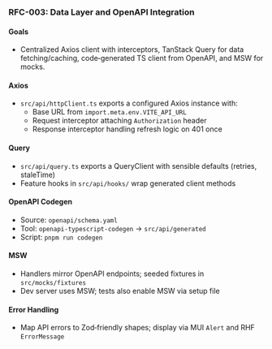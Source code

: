 ### RFC-003: Data Layer and OpenAPI Integration

#### Goals
- Centralized Axios client with interceptors, TanStack Query for data fetching/caching, code‑generated TS client from OpenAPI, and MSW for mocks.

#### Axios
- `src/api/httpClient.ts` exports a configured Axios instance with:
  - Base URL from `import.meta.env.VITE_API_URL`
  - Request interceptor attaching `Authorization` header
  - Response interceptor handling refresh logic on 401 once

#### Query
- `src/api/query.ts` exports a QueryClient with sensible defaults (retries, staleTime)
- Feature hooks in `src/api/hooks/` wrap generated client methods

#### OpenAPI Codegen
- Source: `openapi/schema.yaml`
- Tool: `openapi-typescript-codegen` → `src/api/generated`
- Script: `pnpm run codegen`

#### MSW
- Handlers mirror OpenAPI endpoints; seeded fixtures in `src/mocks/fixtures`
- Dev server uses MSW; tests also enable MSW via setup file

#### Error Handling
- Map API errors to Zod‑friendly shapes; display via MUI `Alert` and RHF `ErrorMessage`


